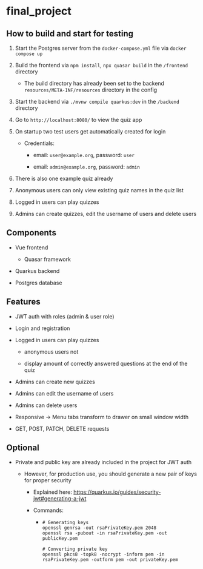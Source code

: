 # final_project

## How to build and start for testing

1. Start the Postgres server from the `docker-compose.yml` file via `docker compose up`

2. Build the frontend via `npm install`, `npx quasar build` in the `/frontend` directory

    - The build directory has already been set to the backend `resources/META-INF/resources` directory in the config
  
3. Start the backend via `./mvnw compile quarkus:dev` in the `/backend` directory

4. Go to `http://localhost:8080/` to view the quiz app

5. On startup two test users get automatically created for login

    - Credentials:
      
        - email: `user@example.org`, password: `user`

        - email: `admin@example.org`, password: `admin`

6. There is also one example quiz already

7. Anonymous users can only view existing quiz names in the quiz list

8. Logged in users can play quizzes

9. Admins can create quizzes, edit the username of users and delete users

## Components

- Vue frontend

    - Quasar framework

- Quarkus backend

- Postgres database


## Features

- JWT auth with roles (admin & user role)

- Login and registration

- Logged in users can play quizzes

    - anonymous users not

    - display amount of correctly answered questions at the end of the quiz

- Admins can create new quizzes

- Admins can edit the username of users

- Admins can delete users

- Responsive -> Menu tabs transform to drawer on small window width

- GET, POST, PATCH, DELETE requests


## Optional

- Private and public key are already included in the project for JWT auth
  
    - However, for production use, you should generate a new pair of keys for proper security
      
      - Explained here: https://quarkus.io/guides/security-jwt#generating-a-jwt
      
      - Commands: 
      
        - ```
          # Generating keys
          openssl genrsa -out rsaPrivateKey.pem 2048
          openssl rsa -pubout -in rsaPrivateKey.pem -out publicKey.pem
        
          # Converting private key
          openssl pkcs8 -topk8 -nocrypt -inform pem -in rsaPrivateKey.pem -outform pem -out privateKey.pem      
          ```